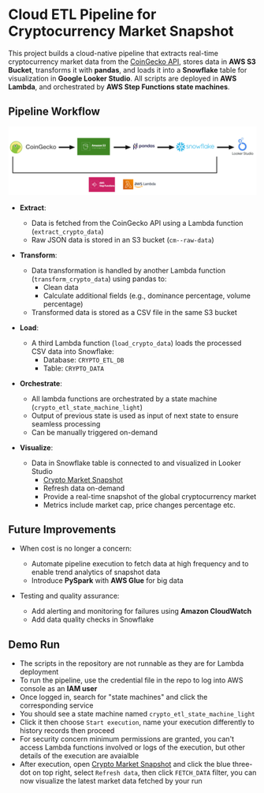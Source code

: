 # Cloud ETL Pipeline for Cryptocurrency Market Snapshot

This project builds a cloud-native pipeline that extracts real-time cryptocurrency market data from the [CoinGecko API](https://www.coingecko.com/), stores data in **AWS S3 Bucket**, transforms it with **pandas**, and loads it into a **Snowflake** table for visualization in **Google Looker Studio**. All scripts are deployed in **AWS Lambda**, and orchestrated by **AWS Step Functions state machines**.

## Pipeline Workflow

![ETL tech diagram](etl_tech_diagram.png)

- **Extract**:
   - Data is fetched from the CoinGecko API using a Lambda function (`extract_crypto_data`)
   - Raw JSON data is stored in an S3 bucket (`cm--raw-data`)

- **Transform**:
   - Data transformation is handled by another Lambda function (`transform_crypto_data`) using pandas to:
     - Clean data
     - Calculate additional fields (e.g., dominance percentage, volume percentage)
   - Transformed data is stored as a CSV file in the same S3 bucket

- **Load**:
   - A third Lambda function (`load_crypto_data`) loads the processed CSV data into Snowflake:
     - Database: `CRYPTO_ETL_DB`
     - Table: `CRYPTO_DATA`

- **Orchestrate**:
   - All lambda functions are orchestrated by a state machine (`crypto_etl_state_machine_light`)
   - Output of previous state is used as input of next state to ensure seamless processing
   - Can be manually triggered on-demand

- **Visualize**:
   - Data in Snowflake table is connected to and visualized in Looker Studio
     - [Crypto Market Snapshot](https://lookerstudio.google.com/s/gLuxBDnvJQg)
     - Refresh data on-demand
     - Provide a real-time snapshot of the global cryptocurrency market
     - Metrics include market cap, price changes percentage etc.

## Future Improvements

- When cost is no longer a concern:
   - Automate pipeline execution to fetch data at high frequency and to enable trend analytics of snapshot data
   - Introduce **PySpark** with **AWS Glue** for big data

- Testing and quality assurance:
   - Add alerting and monitoring for failures using **Amazon CloudWatch**
   - Add data quality checks in Snowflake

## Demo Run
- The scripts in the repository are not runnable as they are for Lambda deployment
- To run the pipeline, use the credential file in the repo to log into AWS console as an **IAM user**
- Once logged in, search for "state machines" and click the corresponding service
- You should see a state machine named `crypto_etl_state_machine_light`
- Click it then choose `Start execution`, name your execution differently to history records then proceed
- For security concern minimum permissions are granted, you can't access Lambda functions involved or logs of the execution, but other details of the execution are avaialble
- After execution, open [Crypto Market Snapshot](https://lookerstudio.google.com/s/gLuxBDnvJQg) and click the blue three-dot on top right, select `Refresh data`, then click `FETCH_DATA` filter, you can now visualize the latest market data fetched by your run
